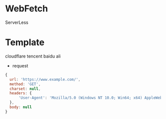 # WebFetch
ServerLess 

# Template
cloudflare tencent baidu ali

- request 
````JavaScript
{
  url: 'https://www.example.com/',
  method: 'GET',
  charset: null,
  headers: {
      'User-Agent': 'Mozilla/5.0 (Windows NT 10.0; Win64; x64) AppleWebKit/537.36 (KHTML, like Gecko) Chrome/89.0.4389.90 Safari/537.36'
  },
  body: null
}
````

